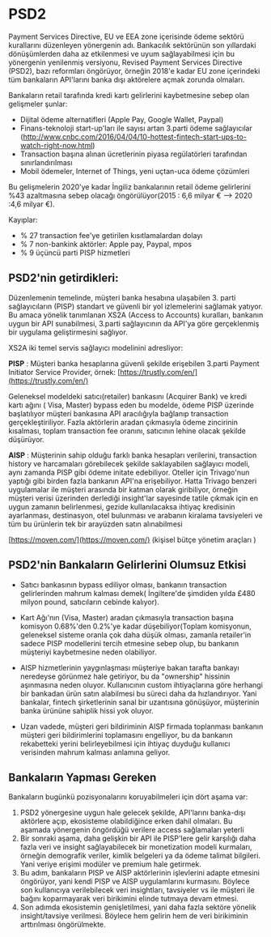 # PSD2 

Payment Services Directive, EU ve EEA zone içerisinde ödeme sektörü kurallarını düzenleyen yönergenin adı. Bankacılık sektörünün son yıllardaki dönüşümlerden daha az etkilenmesi ve uyum sağlayabilmesi için bu yönergenin yenilenmiş versiyonu, Revised Payment Services Directive (PSD2), bazı reformları öngörüyor, örneğin 2018'e kadar EU zone içerindeki tüm bankaların API'larını banka dışı aktörelere açmak zorunda olmaları.

Bankaların retail tarafında kredi kartı gelirlerini kaybetmesine sebep olan gelişmeler şunlar: 

* Dijital ödeme alternatifleri (Apple Pay, Google Wallet, Paypal)
* Finans-teknoloji start-up'ları ile sayısı artan 3.parti ödeme sağlayıcılar (http://www.cnbc.com/2016/04/04/10-hottest-fintech-start-ups-to-watch-right-now.html) 
* Transaction başına alınan ücretlerinin piyasa regülatörleri tarafından sınırlandırılması
* Mobil ödemeler, Internet of Things, yeni uçtan-uca ödeme çözümleri

Bu gelişmelerin 2020'ye kadar İngiliz bankalarının retail ödeme gelirlerini %43 azaltmasına sebep olacağı öngörülüyor(2015 : 6,6 milyar € --> 2020 :4,6 milyar €).

Kayıplar: 
* % 27 transaction fee'ye getirilen kısıtlamalardan dolayı 
* % 7 non-bankink aktörler: Apple pay, Paypal, mpos
* % 9 üçüncü parti PISP hizmetleri

 


## PSD2'nin getirdikleri:

Düzenlemenin temelinde, müşteri banka hesabına ulaşabilen 3. parti sağlayıcıların (PISP) standart ve güvenli bir yol izlemelerini sağlamak yatıyor. Bu amaca yönelik tanımlanan XS2A (Access to Accounts) kuralları, bankanın uygun bir API sunabilmesi, 3.parti sağlayıcının da API'ya göre gerçeklenmiş bir uygulama geliştirmesini sağlıyor. 

XS2A iki temel servis sağlayıcı modelinini adresliyor:

**PISP** : Müşteri banka hesaplarına güvenli şekilde erişebilen 3.parti Payment Initiator Service Provider, örnek:
[https://trustly.com/en/](https://trustly.com/en/)

Geleneksel modeldeki satıcı(retailer) bankasını (Acquirer Bank) ve kredi kartı ağını ( Visa, Master) bypass eden bu modelde, ödeme PISP üzerinde başlatılıyor müşteri bankasına API aracılığıyla bağlanıp transaction gerçekleştiriliyor. Fazla aktörlerin aradan çıkmasıyla ödeme zincirinin kısalması, toplam transaction fee oranını, satıcının lehine olacak şekilde düşürüyor.  
 
**AISP** : Müşterinin sahip olduğu farklı banka hesapları verilerini, transaction history ve harcamaları  görebilecek şekilde saklayabilen sağlayıcı modeli, aynı zamanda PISP gibi ödeme initate edebiliyor. Oteller için Trivago'nun yaptığı gibi birden fazla bankanın API'na erişebiliyor. Hatta Trivago benzeri uygulamalar ile müşteri arasında bir katman olarak giribiliyor, örneğin müşteri verisi üzerinden derlediği insight'lar sayesinde tatile çıkmak için en uygun zamanın belirlenmesi, gezide kullanılacaksa ihtiyaç kredisinin ayarlanması,  destinasyon, otel bulunması ve arabanın kiralama tavsiyeleri ve tüm bu ürünlerin tek bir arayüzden satın alınabilmesi 

[https://moven.com/](https://moven.com/)
(kişisel bütçe yönetim araçları \)

## PSD2'nin Bankaların Gelirlerini Olumsuz Etkisi
 
* Satıcı bankasının bypass ediliyor olması, bankanın transaction gelirlerinden mahrum kalması demek( İngiltere'de şimdiden yılda £480 milyon pound, satıcıların cebinde kalıyor).
  
* Kart Ağı'nın (Visa, Master) aradan çıkmasıyla transaction başına komisyon 0.68%'den 0.2%'ye kadar düşebiliyor(Toplam komisyonun, geleneksel sisteme oranla çok daha düşük olması, zamanla retailer'in sadece PISP modellerini tercih etmesine sebep olup, bu bankanın müşteriyi kaybetmesine neden olabiliyor.

* AISP hizmetlerinin yaygınlaşması müşteriye bakan tarafta bankayı neredeyse görünmez hale getiriyor, bu da "ownership" hissinin aşınmasına neden oluyor. Kullanıcının custom ihtiyaçlarına göre herhangi bir bankadan ürün satın alabilmesi bu süreci daha da hızlandırıyor. Yani bankalar, fintech şirketlerinin sanal bir uzantısına gönüşüyor, müşterinin banka ürününe sahiplik hissi yok oluyor. 

* Uzan vadede, müşteri geri bildiriminin AISP firmada toplanması bankanın müşteri geri bildirimlerini toplamasını engelliyor, bu da bankanın rekabetteki yerini belirleyebilmesi için ihtiyaç duyduğu kullanıcı verisinden mahrum kalması anlamına geliyor.

## Bankaların Yapması Gereken

Bankaların bugünkü pozisyonalarını koruyabilmeleri için dört aşama var: 

1. PSD2 yönergesine uygun hale gelecek şekilde, API'larını banka-dışı aktörlere açıp, ekosisteme olabildiğince erken dahil olmaları. Bu aşamada yönergenin öngördüğü verilere access sağlamaları yeterli 
2. Bir sonraki aşama, daha gelişkin bir API ile PISP'lere gelir karşılığı daha fazla veri ve insight sağlayabilecek bir monetization modeli kurmaları, örneğin demografik veriler, kimlik belgeleri ya da ödeme talimat bilgileri. Yani veriye erişimi modüler ve premium hale getirmek.
3. Bu adım, bankaların  PISP ve AISP aktörlerinin işlevlerini adapte etmesini öngörüyor, yani kendi PISP ve AISP uygulamlarını kurmasını. Böylece son kullanıcıya verilebilecek veri insightları, tavsiyeler vs ile müşteri ile bağını koparmayarak veri birikimini elinde tutmaya devam etmesi.
4. Son adımda ekosistemin genişletilmesi, yani daha fazla sektöre yönelik insight/tavsiye verilmesi. Böylece hem gelirin hem de veri birikiminin arttırılması öngörülmekte. 




